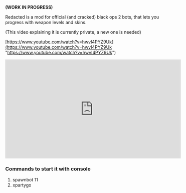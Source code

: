 **(WORK IN PROGRESS)**

Redacted is a mod for official (and cracked) black ops 2 bots, that lets you progress with weapon levels and skins.

(This video explaining it is currently private, a new one is needed)

[https://www.youtube.com/watch?v=hwvI4PYZ9Uk](https://www.youtube.com/watch?v=hwvI4PYZ9Uk "https://www.youtube.com/watch?v=hwvI4PYZ9Uk")

<iframe width="560" height="315" src="https://www.youtube.com/watch?v=hwvI4PYZ9Uk" title="Wonderlands Redux: Installation Guide" frameborder="0" allow="accelerometer; autoplay; clipboard-write; encrypted-media; gyroscope; picture-in-picture; web-share" allowfullscreen></iframe>

### Commands to start it with console

1. spawnbot 11
2. xpartygo
